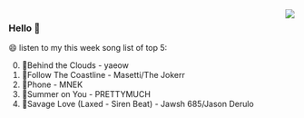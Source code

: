 <img align="right"  src="https://github-readme-stats.vercel.app/api/top-langs/?username=sohyunQVQ" />

### Hello 👋

😄 listen to my this week song list of top 5:

0. 🌈Behind the Clouds - yaeow
1. 🌈Follow The Coastline - Masetti/The Jokerr
2. 🌈Phone - MNEK
3. 🌈Summer on You - PRETTYMUCH
4. 🌈Savage Love (Laxed - Siren Beat) - Jawsh 685/Jason Derulo

